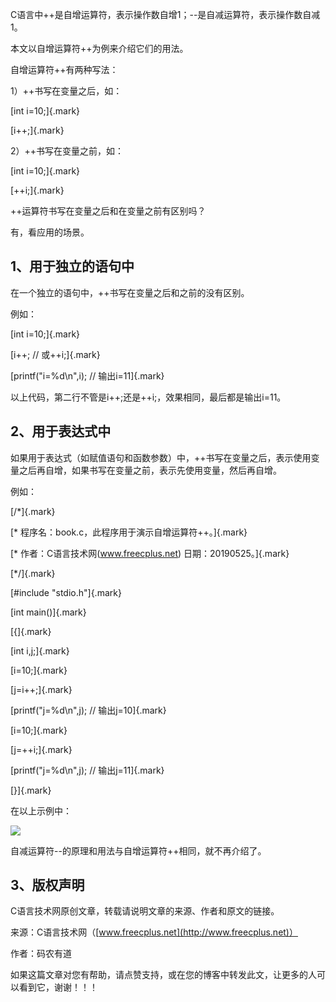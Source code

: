 C语言中++是自增运算符，表示操作数自增1；\--是自减运算符，表示操作数自减1。

本文以自增运算符++为例来介绍它们的用法。

自增运算符++有两种写法：

1）++书写在变量之后，如：

[int i=10;]{.mark}

[i++;]{.mark}

2）++书写在变量之前，如：

[int i=10;]{.mark}

[++i;]{.mark}

++运算符书写在变量之后和在变量之前有区别吗？

有，看应用的场景。

## 1、用于独立的语句中

在一个独立的语句中，++书写在变量之后和之前的没有区别。

例如：

[int i=10;]{.mark}

[i++; // 或++i;]{.mark}

[printf(\"i=%d\\n\",i); // 输出i=11]{.mark}

以上代码，第二行不管是i++;还是++i;，效果相同，最后都是输出i=11。

## 2、用于表达式中

如果用于表达式（如赋值语句和函数参数）中，++书写在变量之后，表示使用变量之后再自增，如果书写在变量之前，表示先使用变量，然后再自增。

例如：

[/\*]{.mark}

[\* 程序名：book.c，此程序用于演示自增运算符++。]{.mark}

[\* 作者：C语言技术网(www.freecplus.net) 日期：20190525。]{.mark}

[\*/]{.mark}

[#include \"stdio.h\"]{.mark}

[int main()]{.mark}

[{]{.mark}

[int i,j;]{.mark}

[i=10;]{.mark}

[j=i++;]{.mark}

[printf(\"j=%d\\n\",j); // 输出j=10]{.mark}

[i=10;]{.mark}

[j=++i;]{.mark}

[printf(\"j=%d\\n\",j); // 输出j=11]{.mark}

[}]{.mark}

在以上示例中：

![](/images/51/media/image1.emf)

自减运算符\--的原理和用法与自增运算符++相同，就不再介绍了。

## 3、版权声明

C语言技术网原创文章，转载请说明文章的来源、作者和原文的链接。

来源：C语言技术网（[www.freecplus.net](http://www.freecplus.net)）

作者：码农有道

如果这篇文章对您有帮助，请点赞支持，或在您的博客中转发此文，让更多的人可以看到它，谢谢！！！
